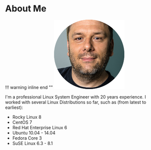 # About Me

!!! warning inline end ""
    ![Michael Rolli](img/me.png)

I'm a professional Linux System Engineer with 20 years experience. I worked with several Linux Distributions so far, such as (from latest to earliest):

- Rocky Linux 8
- CentOS 7
- Red Hat Enterprise Linux 6
- Ubuntu 10.04 - 14.04
- Fedora Core 3
- SuSE Linux 6.3 - 8.1


